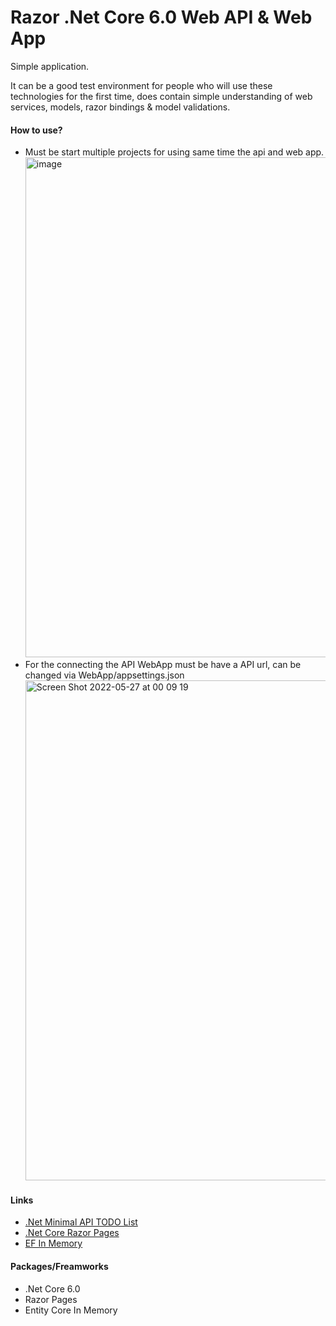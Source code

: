 # Razor .Net Core 6.0 Web API & Web App
Simple application.

It can be a good test environment for people who will use these technologies for the first time, does contain simple understanding of web services, models, razor bindings & model validations.

#### How to use?
* Must be start multiple projects for using same time the api and web app. <img width="800" alt="image" src="https://user-images.githubusercontent.com/16222645/170580361-88a1b6e5-8689-4e5a-8efe-aa1cdb882307.png">
* For the connecting the API WebApp must be have a API url, can be changed via WebApp/appsettings.json <img width="800" alt="Screen Shot 2022-05-27 at 00 09 19" src="https://user-images.githubusercontent.com/16222645/170580895-0b6ef0ab-4237-45eb-a807-a100694320a6.png">


#### Links 
* [.Net Minimal API TODO List](https://docs.microsoft.com/en-us/aspnet/core/tutorials/min-web-api?view=aspnetcore-6.0&tabs=visual-studio)
* [.Net Core Razor Pages](https://docs.microsoft.com/en-us/aspnet/core/razor-pages/?view=aspnetcore-6.0&tabs=visual-studio)
* [EF In Memory](https://docs.microsoft.com/en-us/ef/core/providers/in-memory/?tabs=dotnet-core-cli)


#### Packages/Freamworks
* .Net Core 6.0
* Razor Pages
* Entity Core In Memory
